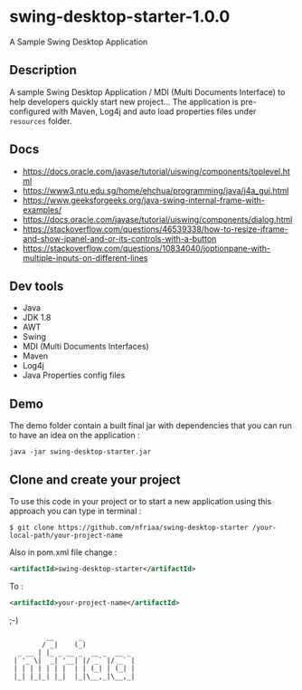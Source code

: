 # swing-desktop-starter-1.0.0
A Sample Swing Desktop Application 

## Description
A sample Swing Desktop Application / MDI (Multi Documents Interface) to help developers quickly start new project... 
The application is pre-configured with Maven, Log4j and auto load properties files under `resources` folder.  

## Docs
- https://docs.oracle.com/javase/tutorial/uiswing/components/toplevel.html
- https://www3.ntu.edu.sg/home/ehchua/programming/java/j4a_gui.html
- https://www.geeksforgeeks.org/java-swing-internal-frame-with-examples/
- https://docs.oracle.com/javase/tutorial/uiswing/components/dialog.html
- https://stackoverflow.com/questions/46539338/how-to-resize-jframe-and-show-jpanel-and-or-its-controls-with-a-button
- https://stackoverflow.com/questions/10834040/joptionpane-with-multiple-inputs-on-different-lines

## Dev tools
* Java 
* JDK 1.8
* AWT
* Swing
* MDI (Multi Documents Interfaces)
* Maven
* Log4j
* Java Properties config files

## Demo
The demo folder contain a built final jar with dependencies that you can run to have an idea on the application : 
```
java -jar swing-desktop-starter.jar 
```
## Clone and create your project
To use this code in your project or to start a new application using this approach you can type in terminal : 
```
$ git clone https://github.com/nfriaa/swing-desktop-starter /your-local-path/your-project-name
```
Also in pom.xml file change : 
```xml
<artifactId>swing-desktop-starter</artifactId>
```
To : 
```xml
<artifactId>your-project-name</artifactId>
```


;-)
```
         __      _             
        / _|    (_)            
  _ __ | |_ _ __ _  __ _  __ _ 
 | '_ \|  _| '__| |/ _` |/ _` |
 | | | | | | |  | | (_| | (_| |
 |_| |_|_| |_|  |_|\__,_|\__,_|
```                             
